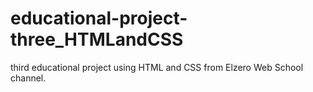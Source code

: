 # educational-project-three_HTMLandCSS
third educational project using HTML and CSS from Elzero Web School channel.
